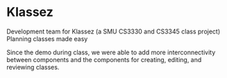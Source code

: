 # Klassez
Development team for Klassez (a SMU CS3330 and CS3345 class project)
Planning classes made easy

Since the demo during class, we were able to add more interconnectivity between components and the components for creating, editing, and reviewing classes.